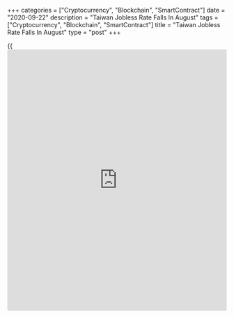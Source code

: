 +++
categories = ["Cryptocurrency", "Blockchain", "SmartContract"]
date = "2020-09-22"
description = "Taiwan Jobless Rate Falls In August"
tags = ["Cryptocurrency", "Blockchain", "SmartContract"]
title = "Taiwan Jobless Rate Falls In August"
type = "post"
+++

{{<iframe id="large-banner" src="https://www.bounty.group/#slide=15.0" width="100%" height="600" scrolling="no" style="border: 0px solid rgb(216, 221, 230); border-radius: 3px;">}}

Taiwan's unemployment rate decreased in August, figures from the
Directorate General of Budget, Accounting and Statistics showed on
Tuesday.

The non-adjusted unemployment rate fell to 3.99 percent in August from
4.00 percent in July. In the same month last year, the jobless rate was
3.89 percent.

The seasonally adjusted jobless rate fell to 3.83 percent in August from
3.90 percent in the preceding month.

The number of unemployed persons decreased by 1,000 to 478,000 in August
from 479,000 in the previous month. The figure increased by 12,000
persons from the same month last year.

Employment increased by 9,000 to 11.507 million in August from 11.498
million in the prior month. The figure decreased by 19,000 from a year
ago.

For comments and feedback [contact](https://www.playgroundfx.com/contact/): editorial@rtt[news](https://www.letsplayfx.com/blog/forex-news-website/).com

[Economic News][1]

 **What parts of the world are seeing the best (and worst) economic
performances lately? Click[here][2] to check out our [Econ Scorecard][2]
and find out! See up-to-the-moment [ranking](https://www.playgroundfx.com/blog/crypto-exchange-ranking/)s for the best and worst
performers in [GDP][3], [unemployment rate][4], [inflation][5] and much
more.**

   1. www.rtt[news](https://www.letsplayfx.com/blog/forex-news-website/).com/Content/EconomicNews.aspx
   2. www.rtt[news](https://www.letsplayfx.com/blog/forex-news-website/).com/economic-scorecard/world-rank/PPI/highest-performance.aspx
   3. www.rtt[news](https://www.letsplayfx.com/blog/forex-news-website/).com/economic-scorecard/world-rank/GDP/highest-performance.aspx
   4. www.rtt[news](https://www.letsplayfx.com/blog/forex-news-website/).com/economic-scorecard/world-rank/unemployment-rate/lowest-performance.aspx
   5. www.rtt[news](https://www.letsplayfx.com/blog/forex-news-website/).com/economic-scorecard/world-rank/CPI/highest-performance.aspx